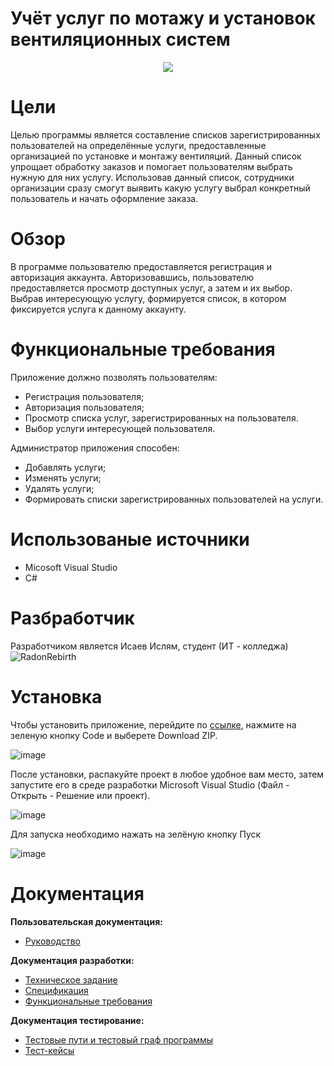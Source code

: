 # Учёт услуг по мотажу и установок вентиляционных систем
<p align = "center">
<img src = "https://user-images.githubusercontent.com/96480522/216582922-7d20d25c-b037-410e-aa72-9001358c09db.png"></p>

# Цели 
Целью программы является составление списков зарегистрированных пользователей на определённые услуги, предоставленные организацией по установке и монтажу вентиляций. Данный список упрощает обработку заказов и помогает пользователям выбрать нужную для них услугу. Использовав данный список, сотрудники организации сразу смогут выявить какую услугу выбрал конкретный пользователь и начать оформление заказа.

# Обзор 
В программе пользователю предоставляется регистрация и авторизация аккаунта. Авторизовавшись, пользователю предоставляется просмотр доступных услуг, а затем и их выбор. Выбрав интересующую услугу, формируется список, в котором фиксируется услуга к данному аккаунту.
# Функциональные требования
Приложение должно позволять пользователям:
* Регистрация пользователя;
* Авторизация пользователя;
* Просмотр списка услуг, зарегистрированных на пользователя.
* Выбор услуги интересующей пользователя.

Администратор приложения способен:
* Добавлять услуги;
* Изменять услуги;
* Удалять услуги;
* Формировать списки зарегистрированных пользователей на услуги.

# Использованые источники
* Micosoft Visual Studio
* C#

# Разбработчик
Разработчиком является Исаев Ислям, студент (ИТ - колледжа) ![RadonRebirth](https://github.com/RadonRebirth)

# Установка
Чтобы установить приложение, перейдите по [ссылке](https://github.com/RadonRebirth/Installation-of-ventilation-systems), нажмите на зеленую кнопку Code и выберете Download ZIP.

![image](https://user-images.githubusercontent.com/96480522/216585566-a4b1804e-0cc4-4b15-a4f9-d699cb2b9999.png)


После установки, распакуйте проект в любое удобное вам место, затем запустите его в среде разработки Microsoft Visual Studio (Файл - Открыть - Решение или проект).

![image](https://user-images.githubusercontent.com/96480522/209831900-0de2e7a3-c890-4b89-822c-03bad99a1d8b.png)

Для запуска необходимо нажать на зелёную кнопку Пуск

![image](https://user-images.githubusercontent.com/96480522/209831967-8a453fc7-fac2-4469-8f05-440a44de08db.png)

# Документация

<b>Пользовательская документация:</b>
* [Руководство](https://github.com/RadonRebirth/Installation-of-ventilation-systems/wiki/Руководство-пользователя)

<b>Документация разработки:</b>

* [Техническое задание](https://github.com/RadonRebirth/Installation-of-ventilation-systems/wiki/1.-ТЗ)
* [Спецификация](https://github.com/RadonRebirth/Installation-of-ventilation-systems/wiki/2-Спецификации)
* [Функциональные требования](https://github.com/RadonRebirth/Installation-of-ventilation-systems/wiki/3-Функциональные-требования)

<b>Документация тестирование:</b>

* [Тестовые пути и тестовый граф программы](https://github.com/RadonRebirth/Installation-of-ventilation-systems/wiki/8-Тестовый-граф)
* [Тест-кейсы](https://github.com/RadonRebirth/Installation-of-ventilation-systems/wiki/9-Тест-кейсы)

